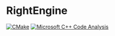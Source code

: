 # RightEngine
[![CMake](https://github.com/rbetik12/RightEngine2D/actions/workflows/Tests.yml/badge.svg)](https://github.com/rbetik12/RightEngine2D/actions/workflows/Tests.yml)
[![Microsoft C++ Code Analysis](https://github.com/rbetik12/RightEngine2D/actions/workflows/msvc-analysis.yml/badge.svg)](https://github.com/rbetik12/RightEngine2D/actions/workflows/msvc-analysis.yml)
